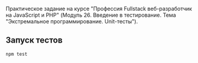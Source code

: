 Практическое задание на курсе "Профессия Fullstack веб-разработчик на JavaScript и PHP" (Модуль 26. Введение в тестирование. Тема "Экстремальное программирование. Unit-тесты").

## Запуск тестов
```
npm test
```